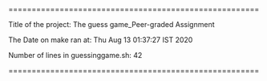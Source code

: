 ======================================================

Title of the project: The guess game_Peer-graded Assignment

The Date on make ran at: 
Thu Aug 13 01:37:27 IST 2020

Number of lines in guessinggame.sh:
42

======================================================
